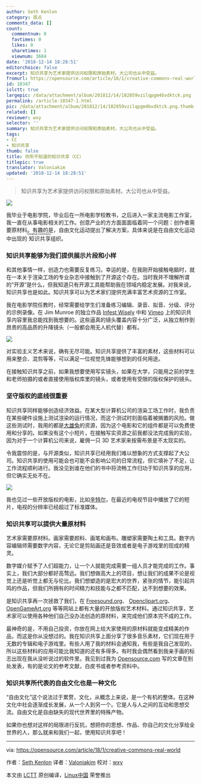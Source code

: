 ```yaml
---
author: Seth Kenlon
category: 观点
comments_data: []
count:
  commentnum: 0
  favtimes: 0
  likes: 0
  sharetimes: 1
  viewnum: 3684
date: '2018-12-14 18:28:51'
editorchoice: false
excerpt: 知识共享为艺术家提供访问权限和原始素材。大公司也从中受益。
fromurl: https://opensource.com/article/18/1/creative-commons-real-world
id: 10347
islctt: true
largepic: /data/attachment/album/201812/14/182859vzilqpgm4bvdktck.png
permalink: /article-10347-1.html
pic: /data/attachment/album/201812/14/182859vzilqpgm4bvdktck.png.thumb.jpg
related: []
reviewer: wxy
selector: ''
summary: 知识共享为艺术家提供访问权限和原始素材。大公司也从中受益。
tags:
- CC
- 知识共享
thumb: false
title: 你所不知道的知识共享（CC）
titlepic: true
translator: Valoniakim
updated: '2018-12-14 18:28:51'
---
```



> 
> 知识共享为艺术家提供访问权限和原始素材。大公司也从中受益。
> 
> 
> 


![](/data/attachment/album/201812/14/182859vzilqpgm4bvdktck.png)


我毕业于电影学院，毕业后在一所电影学校教书，之后进入一家主流电影工作室，我一直在从事电影相关的工作。创意产业的方方面面面临着同一个问题：创作者需要原材料。有趣的是，自由文化运动提出了解决方案，具体来说是在自由文化运动中出现的<ruby> 知识共享 <rt>  Creative Commons </rt></ruby>组织。


### 知识共享能够为我们提供展示片段和小样


和其他事情一样，创造力也需要反复练习。幸运的是，在我刚开始接触电脑时，就在一本关于渲染工场的专业杂志中接触到了开源这个存在。当时我并不理解所谓的“开源”是什么，但我知道只有开源工具能帮助我在领域内稳定发展。对我来说，知识共享也是如此。知识共享可以为艺术家们提供充满丰富艺术资源的工作室。


我在电影学院任教时，经常需要给学生们准备练习编辑、录音、拟音、分级、评分的示例录像。在 Jim Munroe 的独立作品 [Infest Wisely](http://infestwisely.com) 中和 [Vimeo](https://vimeo.com/creativecommons) 上的知识共享内容里我总能找到我想要的。这些逼真的镜头覆盖内容十分广泛，从独立制作到昂贵的高品质的升降镜头（一般都会用无人机代替）都有。


![](/data/attachment/album/201812/14/182902ijudjzfjd4r5pncp.png)


对实验主义艺术来说，确有无尽可能。知识共享提供了丰富的素材，这些材料可以用来整合、混剪等等，可以满足一位视觉先锋能够想到的任何用途。


在接触知识共享之前，如果我想要使用写实镜头，如果在大学，只能用之前的学生和老师拍摄的或者直接使用版权库里的镜头，或者使用有受限的版权保护的镜头。


### 坚守版权的底线很重要


知识共享同样能够创造经济效益。在某大型计算机公司的渲染工场工作时，我负责在某些硬件设施上测试渲染的运行情况，而这个测试时刻面临着被搁置的风险。做这些测试时，我用的都是[大雄兔](https://peach.blender.org/)的资源，因为这个电影和它的组件都是可以免费使用和分享的。如果没有这个小短片，在接触写实资源之前我都没法完成我的实验，因为对于一个计算机公司来说，雇佣一只 3D 艺术家来按需布景是不太现实的。


令我震惊的是，与开源类似，知识共享已经用我们难以想象的方式支撑起了大公司。知识共享的使用可能会也可能不会影响公司的日常流程，但它填补了不足，让工作流程顺利进行。我没见到谁在他们的书中将流畅工作归功于知识共享的应用，但它确实无处不在。


![](/data/attachment/album/201812/14/182905yrp2t2n88fyzei2y.png)


我也见过一些开放版权的电影，比如[辛特尔](https://durian.blender.org/)，在最近的电视节目中播放了它的短片，电视的分辨率已经超过了标准媒体。


### 知识共享可以提供大量原材料


艺术家需要原材料。画家需要颜料、画笔和画布。雕塑家需要陶土和工具。数字内容编辑师需要数字内容，无论它是剪贴画还是音效或者是电子游戏里的现成的精灵。


数字媒介赋予了人们超能力，让一个人就能完成需要一组人员才能完成的工作。事实上，我们大部分都好高骛远。我们想做高大上的项目，想让我们的成果不论是视觉上还是听觉上都无与伦比。我们想塑造的是宏大的世界，紧张的情节，能引起共鸣的作品，但我们所拥有的时间精力和技能与之都不匹配，达不到想要的效果。


是知识共享再一次拯救了我们，在 [Freesound.org](http://freesound.org)、 [Openclipart.org](http://openclipart.org)、 [OpenGameArt.org](http://opengameart.org) 等等网站上都有大量的开放版权艺术材料。通过知识共享，艺术家可以使用各种他们自己没办法创造的原材料，来完成他们原本完不成的工作。


最神奇的是，不用自己投资，你放在网上给大家使用的原材料就能变成精美的作品，而这是你从没想过的。我在知识共享上面分享了很多音乐素材，它们现在用于无数的专辑和电子游戏里。有些人用了我的材料会通知我，有些是我自己发现的，所以这些材料的应用可能比我知道的还有多得多。有时我会偶然看到我亲手画的标志出现在我从没听说过的软件里。我见到过我为 [Opensource.com](https://opensource.com/) 写的文章在别处发表，有的是论文的参考文献，白皮书或者参考资料中。


### 知识共享所代表的自由文化也是一种文化


“自由文化”这个说法过于累赘，文化，从概念上来说，是一个有机的整体。在这种文化中社会逐渐成长发展，从一个人到另一个。它是人与人之间的互动和思想交流。自由文化是自由缺失的现代世界里的特殊产物。


如果你也想对这样的局限进行反抗，想把你的思想、作品、你自己的文化分享给全世界的人，那么就来和我们一起，使用知识共享吧！




---


via: <https://opensource.com/article/18/1/creative-commons-real-world>


作者：[Seth Kenlon](https://opensource.com/users/seth) 译者：[Valoniakim](https://github.com/Valoniakim) 校对：[wxy](https://github.com/wxy)


本文由 [LCTT](https://github.com/LCTT/TranslateProject) 原创编译，[Linux中国](https://linux.cn/) 荣誉推出